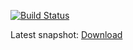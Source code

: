 [![Build Status](https://github.com/freemint/cflib/actions/workflows/build.yml/badge.svg?branch=master)](https://github.com/freemint/cflib/actions) 

Latest snapshot: [Download](https://tho-otto.de/snapshots/cflib/cflib-latest.tar.bz2)
